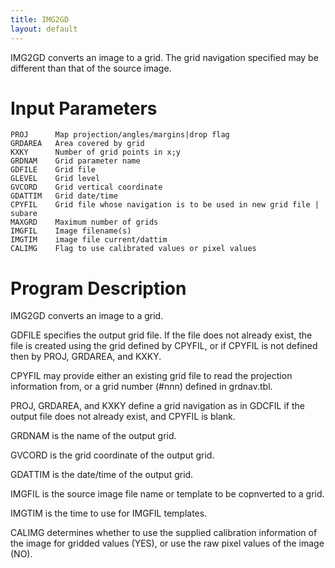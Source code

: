 ```yaml
---
title: IMG2GD
layout: default
---
```


IMG2GD converts an image to a grid. The grid navigation specified may be
different than that of the source image.


# Input Parameters
 
	PROJ      Map projection/angles/margins|drop flag
	GRDAREA   Area covered by grid
	KXKY      Number of grid points in x;y
	GRDNAM    Grid parameter name
	GDFILE    Grid file
	GLEVEL    Grid level
	GVCORD    Grid vertical coordinate
	GDATTIM   Grid date/time
	CPYFIL    Grid file whose navigation is to be used in new grid file | subare
	MAXGRD    Maximum number of grids
	IMGFIL    Image filename(s)
	IMGTIM    image file current/dattim
	CALIMG    Flag to use calibrated values or pixel values
 
 
# Program Description


IMG2GD converts an image to a grid.

GDFILE specifies the output grid file. If the file does not already
exist, the file is created using the grid defined by CPYFIL,
or if CPYFIL is not defined then by PROJ, GRDAREA, and KXKY.

CPYFIL may provide either an existing grid file to read the projection
information from, or a grid number (#nnn) defined in grdnav.tbl.

PROJ, GRDAREA, and KXKY define a grid navigation as in GDCFIL if
the output file does not already exist, and CPYFIL is blank.

GRDNAM is the name of the output grid.

GVCORD is the grid coordinate of the output grid.

GDATTIM is the date/time of the output grid.

IMGFIL is the source image file name or template to be copnverted
to a grid.

IMGTIM is the time to use for IMGFIL templates.

CALIMG determines whether to use the supplied calibration information
of the image for gridded values (YES), or use the raw pixel values of
the image (NO).
